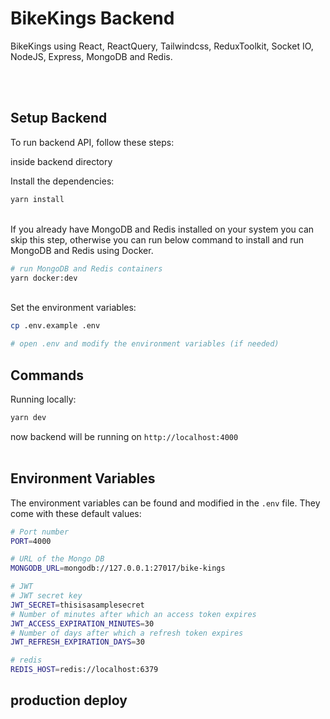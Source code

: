 # BikeKings Backend

BikeKings using React, ReactQuery, Tailwindcss, ReduxToolkit, Socket IO, NodeJS, Express, MongoDB and Redis.

<br/>
<br/>

## Setup Backend

To run backend API, follow these steps:

inside backend directory

Install the dependencies:

```bash
yarn install
```

<br/>
If you already have MongoDB and Redis installed on your system
you can skip this step, otherwise you can run below command to install and run MongoDB and Redis
using Docker.

```bash
# run MongoDB and Redis containers
yarn docker:dev
```

<br/>
Set the environment variables:

```bash
cp .env.example .env

# open .env and modify the environment variables (if needed)
```

## Commands

Running locally:

```bash
yarn dev
```

now backend will be running on `http://localhost:4000`
<br/>
<br/>

## Environment Variables

The environment variables can be found and modified in the `.env` file. They come with these default values:

```bash
# Port number
PORT=4000

# URL of the Mongo DB
MONGODB_URL=mongodb://127.0.0.1:27017/bike-kings

# JWT
# JWT secret key
JWT_SECRET=thisisasamplesecret
# Number of minutes after which an access token expires
JWT_ACCESS_EXPIRATION_MINUTES=30
# Number of days after which a refresh token expires
JWT_REFRESH_EXPIRATION_DAYS=30

# redis
REDIS_HOST=redis://localhost:6379
```

## production deploy
